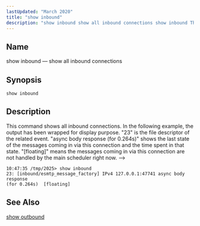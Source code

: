 ```yaml
---
lastUpdated: "March 2020"
title: "show inbound"
description: "show inbound show all inbound connections show inbound This command shows all inbound connections In the following example the output has been wrapped for display purpose 23 is the file descriptor of the related event async body response for 0 264 s shows the last state of the messages coming..."
---
```


<a name="console_commands.show_inbound"></a> 
## Name

show inbound — show all inbound connections

## Synopsis

`show inbound`

<a name="idp12700240"></a> 
## Description

This command shows all inbound connections. In the following example, the output has been wrapped for display purpose. "23" is the file descriptor of the related event. "async body response (for 0.264s)" shows the last state of the messages coming in via this connection and the time spent in that state. "[floating]" means the messages coming in via this connection are not handled by the main scheduler right now. -->

```
10:47:35 /tmp/2025> show inbound
23: [inbound/esmtp_message_factory] IPv4 127.0.0.1:47741 async body response
(for 0.264s)  [floating]
```
<a name="idp12703728"></a> 
## See Also

[show outbound](/momentum/4/console-commands/show-outbound)